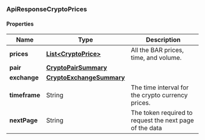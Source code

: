 
[//]: # (CLASS:ApiResponseCryptoPrices)

[//]: # (KIND:object)

### ApiResponseCryptoPrices

#### Properties

[//]: # (START_DEFINITION)

Name | Type | Description
------------ | ------------- | -------------
**prices** | [**List&lt;CryptoPrice&gt;**](CryptoPrice.md) | All the BAR prices, time, and volume. &nbsp;
**pair** | [**CryptoPairSummary**](CryptoPairSummary.md) |  &nbsp;
**exchange** | [**CryptoExchangeSummary**](CryptoExchangeSummary.md) |  &nbsp;
**timeframe** | String | The time interval for the crypto currency prices. &nbsp;
**nextPage** | String | The token required to request the next page of the data &nbsp;

[//]: # (END_DEFINITION)


[//]: # (CONTAINED_CLASS:CryptoPrice)


[//]: # (CONTAINED_CLASS:CryptoPairSummary)


[//]: # (CONTAINED_CLASS:CryptoExchangeSummary)





